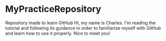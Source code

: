 # MyPracticeRepository
Repository made to learn GitHub
Hi, my name is Charles. I'm reading the tutorial and following its guidance in order to familiarize myself with GitHub and learn how to use it properly.
Nice to meet you!

